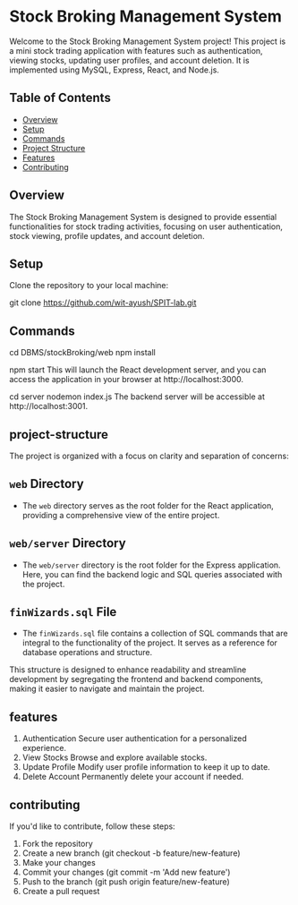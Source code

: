 # Stock Broking Management System

Welcome to the Stock Broking Management System project! This project is a mini stock trading application with features such as authentication, viewing stocks, updating user profiles, and account deletion. It is implemented using MySQL, Express, React, and Node.js.

## Table of Contents
- [Overview](#overview)
- [Setup](#setup)
- [Commands](#commands)
- [Project Structure](#project-structure)
- [Features](#features)
- [Contributing](#contributing)

## Overview
The Stock Broking Management System is designed to provide essential functionalities for stock trading activities, focusing on user authentication, stock viewing, profile updates, and account deletion.

## Setup
Clone the repository to your local machine:

<!-- bash --> 
git clone https://github.com/wit-ayush/SPIT-lab.git

## Commands
cd DBMS/stockBroking/web
npm install

<!-- frontend -->

npm start
This will launch the React development server, and you can access the application in your browser at http://localhost:3000.

<!-- backend -->

cd server
nodemon index.js
The backend server will be accessible at http://localhost:3001.

## project-structure

The project is organized with a focus on clarity and separation of concerns:

## `web` Directory
- The `web` directory serves as the root folder for the React application, providing a comprehensive view of the entire project.

## `web/server` Directory
- The `web/server` directory is the root folder for the Express application. Here, you can find the backend logic and SQL queries associated with the project.

## `finWizards.sql` File
- The `finWizards.sql` file contains a collection of SQL commands that are integral to the functionality of the project. It serves as a reference for database operations and structure.

This structure is designed to enhance readability and streamline development by segregating the frontend and backend components, making it easier to navigate and maintain the project.

## features

1. Authentication
    Secure user authentication for a personalized experience.
2. View Stocks
    Browse and explore available stocks.
3. Update Profile
    Modify user profile information to keep it up to date.
4. Delete Account
    Permanently delete your account if needed.

## contributing

If you'd like to contribute, follow these steps:

1. Fork the repository
2. Create a new branch (git checkout -b feature/new-feature)
3. Make your changes
4. Commit your changes (git commit -m 'Add new feature')
5. Push to the branch (git push origin feature/new-feature)
6. Create a pull request

